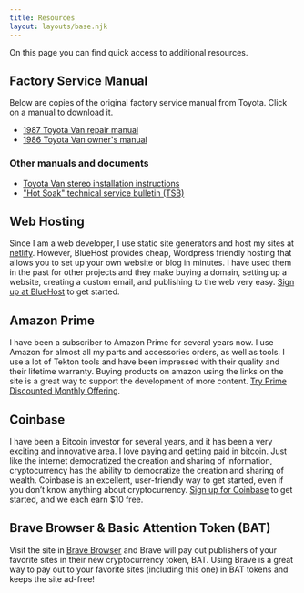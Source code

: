```yaml
---
title: Resources
layout: layouts/base.njk
---
```


On this page you can find quick access to additional resources.


## Factory Service Manual

Below are copies of the original factory service manual from Toyota. Click on a manual to download it.

- [1987 Toyota Van repair manual](https://app.box.com/s/gddb49c4v53trm4d9v1pg0evftj30y3d)
- [1986 Toyota Van owner's manual](https://app.box.com/s/co37i329majq5a9seb27wrce8npjlqfo)


### Other manuals and documents

- [Toyota Van stereo installation instructions](https://app.box.com/s/7fcvcpy9yimc4fo598byrk9gk1wt7eu6)
- ["Hot Soak" technical service bulletin (TSB)](https://app.box.com/s/7l5gc8wplhdemkp5eyej566tu9uni6mb)


## Web Hosting

Since I am a web developer, I use static site generators and host my sites at [netlify](https://netlify.com). However, BlueHost provides cheap, Wordpress friendly hosting that allows you to set up your own website or blog in minutes. I have used them in the past for other projects and they make buying a domain, setting up a website, creating a custom email, and publishing to the web very easy. [Sign up at BlueHost](https://www.bluehost.com/track/dhniels/SpaceCruisers) to get started.


## Amazon Prime

I have been a subscriber to Amazon Prime for several years now. I use Amazon for almost all my parts and accessories orders, as well as tools. I use a lot of Tekton tools and have been impressed with their quality and their lifetime warranty. Buying products on amazon using the links on the site is a great way to support the development of more content. [Try Prime Discounted Monthly Offering](https://www.amazon.com/l/16256994011?ref_=assoc_tag_ph_1501285904297&_encoding=UTF8&camp=1789&creative=9325&linkCode=pf4&tag=vantech06-20&linkId=2fdbe52e15ef9b74dafe9d432480a5c2).


## Coinbase

I have been a Bitcoin investor for several years, and it has been a very exciting and innovative area. I love paying and getting paid in bitcoin. Just like the internet democratized the creation and sharing of information, cryptocurrency has the ability to democratize the creation and sharing of wealth. Coinbase is an excellent, user-friendly way to get started, even if you don’t know anything about cryptocurrency. [Sign up for Coinbase](https://www.coinbase.com/join/51daf261b0ab335d59000039) to get started, and we each earn $10 free.

## Brave Browser & Basic Attention Token (BAT)

Visit the site in [Brave Browser](https://brave.com/cru410) and Brave will pay out publishers of your favorite sites in their new cryptocurrency token, BAT. Using Brave is a great way to pay out to your favorite sites (including this one) in BAT tokens and keeps the site ad-free!
